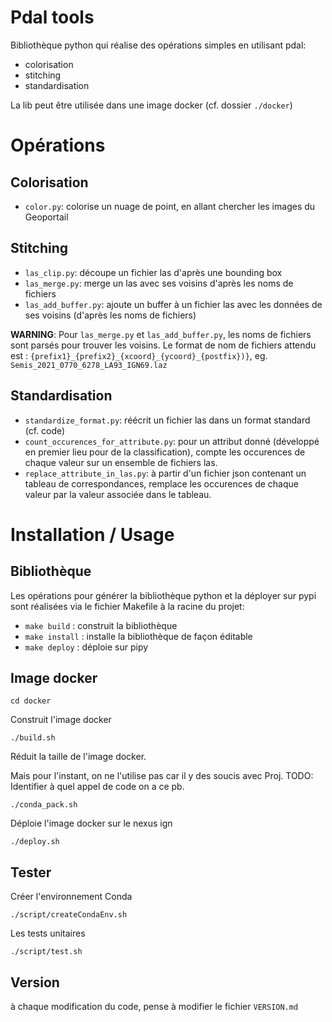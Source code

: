# Pdal tools

Bibliothèque python qui réalise des opérations simples en utilisant pdal:
* colorisation
* stitching
* standardisation

La lib peut être utilisée dans une image docker (cf. dossier `./docker`)

# Opérations
## Colorisation

* `color.py`: colorise un nuage de point, en allant chercher les images du Geoportail

## Stitching

* `las_clip.py`: découpe un fichier las d'après une bounding box
* `las_merge.py`: merge un las avec ses voisins d'après les noms de fichiers
* `las_add_buffer.py`: ajoute un buffer à un fichier las avec les données de ses voisins (d'après les noms de fichiers)

**WARNING**: Pour `las_merge.py` et `las_add_buffer.py`, les noms de fichiers sont parsés pour trouver les voisins.
Le format de nom de fichiers attendu est : `{prefix1}_{prefix2}_{xcoord}_{ycoord}_{postfix})}`, eg. `Semis_2021_0770_6278_LA93_IGN69.laz`

## Standardisation

* `standardize_format.py`: réécrit un fichier las dans un format standard (cf. code)
* `count_occurences_for_attribute.py`: pour un attribut donné (développé en premier
lieu pour de la classification), compte les occurences de chaque valeur sur un
ensemble de fichiers las.
* `replace_attribute_in_las.py`: à partir d'un fichier json contenant un tableau de
correspondances, remplace les occurences de chaque valeur par la valeur associée
dans le tableau.

# Installation / Usage

## Bibliothèque

Les opérations pour générer la bibliothèque python et la déployer sur pypi sont réalisées via le fichier Makefile à la racine du projet:
* `make build` : construit la bibliothèque
* `make install` : installe la bibliothèque de façon éditable
* `make deploy` : déploie sur pipy

## Image docker

`cd docker`

Construit l'image docker

`./build.sh`

Réduit la taille de l'image docker.

Mais pour l'instant, on ne l'utilise pas car il y des soucis avec Proj. TODO: Identifier à quel appel de code on a ce pb.


`./conda_pack.sh`


Déploie l'image docker sur le nexus ign

`./deploy.sh`

## Tester

Créer l'environnement Conda

`./script/createCondaEnv.sh`

Les tests unitaires

`./script/test.sh`


## Version

à chaque modification du code, pense à modifier le fichier `VERSION.md`

